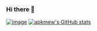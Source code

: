 ### Hi there 👋
[![image]({https://img.shields.io/badge/Facebook-1877F2?style=for-the-badge&logo=facebook&logoColor=white})](https://www.facebook.com/profile.php?id=100003913217242&locale=th_TH)
[![apkmew's GitHub stats](https://github-readme-stats.vercel.app/api?username=apkmew)](https://github.com/anuraghazra/github-readme-stats)
<!--
**apkmew/apkmew** is a ✨ _special_ ✨ repository because its `README.md` (this file) appears on your GitHub profile.

Here are some ideas to get you started:

- 🔭 I’m currently working on ...
- 🌱 I’m currently learning ...
- 👯 I’m looking to collaborate on ...
- 🤔 I’m looking for help with ...
- 💬 Ask me about ...
- 📫 How to reach me: ...
- 😄 Pronouns: ...
- ⚡ Fun fact: ...
-->

